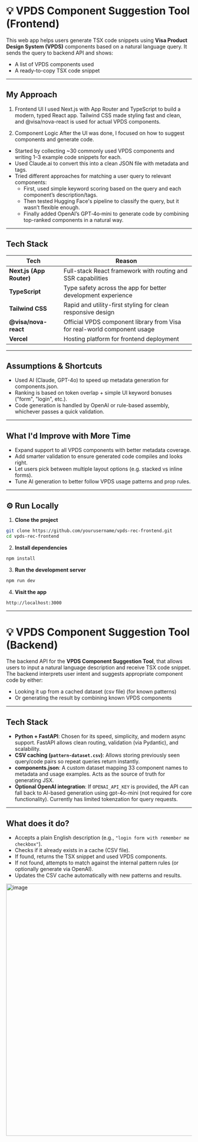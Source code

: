 # 💡 VPDS Component Suggestion Tool (Frontend)

This web app helps users generate TSX code snippets using **Visa Product Design System (VPDS)** components based on a natural language query. It sends the query to backend API and shows:
- A list of VPDS components used
- A ready-to-copy TSX code snippet

---

## My Approach
1. Frontend UI
I used Next.js with App Router and TypeScript to build a modern, typed React app. Tailwind CSS made styling fast and clean, and @visa/nova-react is used for actual VPDS components.

2. Component Logic
After the UI was done, I focused on how to suggest components and generate code. 
- Started by collecting ~30 commonly used VPDS components and writing 1–3 example code snippets for each.
- Used Claude.ai to convert this into a clean JSON file with metadata and tags.
- Tried different approaches for matching a user query to relevant components:
     - First, used simple keyword scoring based on the query and each component’s description/tags.
     - Then tested Hugging Face's pipeline to classify the query, but it wasn’t flexible enough.
     - Finally added OpenAI’s GPT‑4o‑mini to generate code by combining top-ranked components in a natural way.

---

## Tech Stack

| Tech                | Reason                                                                 |
|---------------------|------------------------------------------------------------------------|
| **Next.js (App Router)** | Full-stack React framework with routing and SSR capabilities        |
| **TypeScript**       | Type safety across the app for better development experience          |
| **Tailwind CSS**     | Rapid and utility-first styling for clean responsive design            |
| **@visa/nova-react** | Official VPDS component library from Visa for real-world component usage |
| **Vercel**           | Hosting platform for frontend deployment                              |


---

## Assumptions & Shortcuts
- Used AI (Claude, GPT-4o) to speed up metadata generation for components.json.
- Ranking is based on token overlap + simple UI keyword bonuses ("form", "login", etc.).
- Code generation is handled by OpenAI or rule-based assembly, whichever passes a quick validation.

---

## What I'd Improve with More Time
- Expand support to all VPDS components with better metadata coverage.
- Add smarter validation to ensure generated code compiles and looks right.
- Let users pick between multiple layout options (e.g. stacked vs inline forms).
- Tune AI generation to better follow VPDS usage patterns and prop rules.

---

## ⚙️ Run Locally
1. **Clone the project**
```bash
git clone https://github.com/yourusername/vpds-rec-frontend.git
cd vpds-rec-frontend
```
2. **Install dependencies**
```bash
npm install
```
3. **Run the development server**
```bash
npm run dev
```
4. **Visit the app**
```bash
http://localhost:3000
```

---

# 💡 VPDS Component Suggestion Tool (Backend)

The backend API for the **VPDS Component Suggestion Tool**, that allows users to input a natural language description and receive TSX code snippet. The backend interprets user intent and suggests appropriate component code by either:
- Looking it up from a cached dataset (csv file) (for known patterns)
- Or generating the result by combining known VPDS components

---

## Tech Stack

- **Python + FastAPI**: Chosen for its speed, simplicity, and modern async support. FastAPI allows clean routing, validation (via Pydantic), and scalability.
- **CSV caching (`pattern-dataset.csv`)**: Allows storing previously seen query/code pairs so repeat queries return instantly.
- **components.json**: A custom dataset mapping 33 component names to metadata and usage examples. Acts as the source of truth for generating JSX.
- **Optional OpenAI integration**: If `OPENAI_API_KEY` is provided, the API can fall back to AI-based generation using gpt-4o-mini (not required for core functionality). Currently has limited tokenzation for query requests. 

---

## What does it do?

- Accepts a plain English description (e.g., `"login form with remember me checkbox"`).
- Checks if it already exists in a cache (CSV file).
- If found, returns the TSX snippet and used VPDS components.
- If not found, attempts to match against the internal pattern rules (or optionally generate via OpenAI).
- Updates the CSV cache automatically with new patterns and results.

 <img width="960" height="682" alt="image" src="https://github.com/user-attachments/assets/04d8849e-215d-4013-9809-59b15f13434f" />
 

